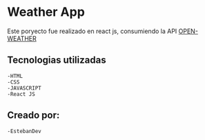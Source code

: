 # Weather App

  
  
  

Este poryecto fue realizado en react js,
consumiendo la API [OPEN-WEATHER](https://openweathermap.org/api)
## Tecnologias utilizadas 

    -HTML
    -CSS
    -JAVASCRIPT
    -React JS

## Creado por:

    -EstebanDev




